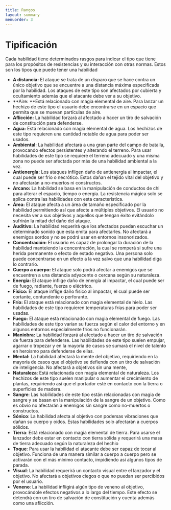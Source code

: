 ```yaml
---
title: Rangos
layout: summary
menuorder: 3
---
```




# Tipificación

Cada habilidad tiene determinados rasgos para indicar el tipo que tiene para los propósitos de resistencias y su interacción con otras normas. Estos son los tipos que puede tener una habilidad

- **A distancia:** El ataque se trata de un disparo que se hace contra un único objetivo que se encuentre a una distancia máxima especificada por la habilidad. Los ataques de este tipo son afectados por cubierta y ocultamiento además que el atacante debe ver a su objetivo.
- **Aire: **Está relacionado con magia elemental de aire. Para lanzar un hechizo de este tipo el usuario debe encontrarse en un espacio que permita que se muevan partículas de aire.
- **Aflicción:** La habilidad forzará al afectado a hacer un tiro de salvación de constitución para defenderse. 
- **Agua:** Está relacionado con magia elemental de agua. Los hechizos de este tipo requieren una cantidad notable de agua para poder ser usados.
- **Ambiental:** La habilidad afectará a una gran parte del campo de batalla, provocando efectos persistentes y alterando el terreno. Para usar habilidades de este tipo se requiere el terreno adecuado y una misma zona no puede ser afectada por más de una habilidad ambiental a la vez.
- **Antienergía:** Los ataques infligen daño de antienergía al impactar, el cual puede ser frío o necrótico. Estos dañan el tejido vital del objetivo y no afectarán a no-muertos ni constructos.
- **Arcano:** La habilidad se basa en la manipulación de conductos de chi para alterar el espacio, tiempo o energía. La resistencia mágica solo se aplica contra las habilidades con esta característica.
- **Área:** El ataque afecta a un área de tamaño especificado por la habilidad permitiendo así que afecte a múltiples objetivos. El usuario no necesita ver a sus objetivos y aquellos que tengan éxito evitándolo sufrirán la mitad del daño del ataque.
- **Auditivo:** La habilidad requerirá que los afectados puedan escuchar un determinado sonido que esta emita para afectarles. No afectará a enemigos sordos y no se podrá usar en entornos insonorizados.
- **Concentración:** El usuario es capaz de prolongar la duración de la habilidad manteiendo la concentración, la cual se romperá si sufre una herida permanente o efecto de estado negativo. Una persona solo puede concentrarse en un efecto a la vez salvo que una habilidad diga lo contrario.
- **Cuerpo a cuerpo:** El ataque solo podrá afectar a enemigos que se encuentren a una distancia adyacente o cercana según su naturaleza. 
- **Energía:** El ataque inflige daño de energía al impactar, el cual puede ser de fuego, radiante, fuerza o eléctrico.
- **Físico:** El ataque inflige daño físico al impactar, el cual puede ser cortante, contundente o perforante. 
- **Frío:** El ataque está relacionado con magia elemental de hielo. Las habilidades de este tipo requieren temperaturas frías para poder ser usadas.
- **Fuego:** El ataque está relacionado con magia elemental de fuego. Las habilidades de este tipo varían su fuerza según el calor del entorno y en algunos entornos especialmente fríos no funcionarán.
- **Maniobra:** La habilidad forzará al afectado a hacer un tiro de salvación de fuerza para defenderse. Las habilidades de este tipo suelen empujar, agarrar o tropezar y en la mayoría de casos se sumará el nivel de talento en heroísmo para defenderse de ellas. 
- **Mental:** La habilidad afectará la mente del objetivo, requiriendo en la mayoría de casos que el objetivo se defienda con un tiro de salvación de inteligencia. No afectará a objetivos sin una mente,
- **Naturaleza**: Está relacionada con magia elemental de naturaleza. Los hechizos de este tipo suelen manipular o aumentar el crecimiento de plantas, requiriendo así que el portador esté en contacto con la tierra o superficies de madera.
- **Sangre**: Las habilidades de este tipo están relacionadas con magia de sangre y se basan en la manipulación de la sangre de un objetivo. Como es obvio no afectarán a enemigos sin sangre como no-muertos o constructos.
- **Sónico**: La habilidad afecta al objetivo con podersas vibraciones que dañan su cuerpo y oídos. Estas habilidades solo afectarán a cuerpos sólidos.
- **Tierra**: Está relacionado con magia elemental de tierra. Para usarse el lanzador debe estar en contacto con tierra sólida y requerirá una masa de tierra adecuado según la naturaleza del hechio
- **Toque**: Para usar la habilidad el atacante debe ser capaz de tocar al objetivo. Funciona de una manera similar a cuerpo a cuerpo pero se activarán con el más mínimo contacto, impidiendo así algunos tipos de parada.
- **Visual**: La habilidad requerirá un contacto visual entre el lanzador y el objetivo. No afectará a objetivos ciegos o que no puedan ser percibidos por el usuario.
- **Veneno**: La habilidad infligirá algún tipo de veneno al objetivo, provocándole efectos negativos a lo largo del tiempo. Este efecto se detendrá con un tiro de salvación de constitución y cuenta además como una aflicción.
